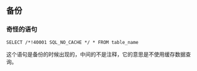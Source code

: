 ## 备份

### 奇怪的语句

```
SELECT /*!40001 SQL_NO_CACHE */ * FROM table_name
```

这个语句是备份的时候出现的，中间的不是注释，它的意思是不使用缓存数据查询。